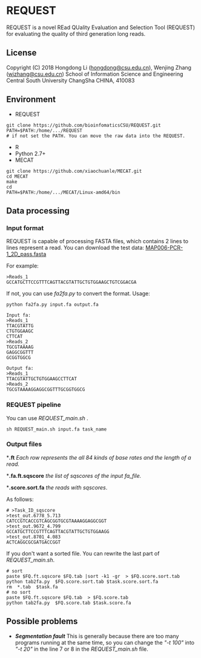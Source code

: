 # REQUEST

REQUEST is a novel REad QUality Evaluation and Selection Tool (REQUEST) for evaluating the quality of third generation long reads.

## License

Copyright (C) 2018 Hongdong Li (hongdong@csu.edu.cn), Wenjing Zhang (wjzhang@csu.edu.cn)
School of Information Science and Engineering Central South University ChangSha CHINA, 410083

## Environment
- REQUEST
```
git clone https://github.com/bioinfomaticsCSU/REQUEST.git
PATH=$PATH:/home/.../REQUEST
# if not set the PATH. You can move the raw data into the REQUEST.
```
- R 
- Python 2.7+
- MECAT
```
git clone https://github.com/xiaochuanle/MECAT.git
cd MECAT
make 
cd 
PATH=$PATH:/home/.../MECAT/Linux-amd64/bin
```
## Data processing
 ### Input format
 REQUEST is capable of processing FASTA files, which contains 2 lines to  lines represent a read. You can download the test data: [MAP006-PCR-1_2D_pass.fasta](http://nanopore.s3.climb.ac.uk/MAP006-PCR-1_2D_pass.fasta)
 
 
 For example:
 ```
 >Reads_1
 GCCATGCTTCCGTTTCAGTTACGTATTGCTGTGGAAGCTGTCGGACGA
 ``` 
If not, you can use *fa2fa.py* to convert the format. Usage:
 ```
python fa2fa.py input.fa output.fa

Input fa:
>Reads_1
TTACGTATTG
CTGTGGAAGC
CTTCAT
>Reads_2
TGCGTAAAAG
GAGGCGGTTT
GCGGTGGCG

Output fa:
>Reads_1
TTACGTATTGCTGTGGAAGCCTTCAT
>Reads_2
TGCGTAAAAGGAGGCGGTTTGCGGTGGCG
```

 ### REQUEST pipeline
 You can use *REQUEST_main.sh* .
 ```
 sh REQUEST_main.sh input.fa task_name 
 ```
 
 ### Output files
 ***.ft**   *Each row represents the all 84 kinds of base rates and the length of a read.*
 
 ***.fa.ft.sqscore**   *the list of sqscores of the input fa_file.*
 
***.score.sort.fa**    *the reads with sqscores*.

As follows:
```
# >Task_ID_sqscore
>test_out.6778_5.713
CATCCGTCACCGTCAGCGGTGCGTAAAAGGAGGCGGT
>test_out.9672_4.799
GCCATGCTTCCGTTTCAGTTACGTATTGCTGTGGAAGG
>test_out.8701_4.083
ACTCAGGCGCGATGACCGGT
````
If you don't want a sorted file. You can rewrite the last part of *REQUEST_main.sh*.
```
# sort 
paste $FQ.ft.sqscore $FQ.tab |sort -k1 -gr  > $FQ.score.sort.tab
python tab2fa.py  $FQ.score.sort.tab $task.score.sort.fa
rm  *.tab  $task.fa 
# no sort 
paste $FQ.ft.sqscore $FQ.tab  > $FQ.score.tab
python tab2fa.py  $FQ.score.tab $task.score.fa
```
## Possible problems

- ***Segmentation fault***
This is generally because there are too many programs running at the same time, so you can change the *"-t 100"* into *"-t 20"* in the line 7 or 8  in the *REQUEST_main.sh* file.
